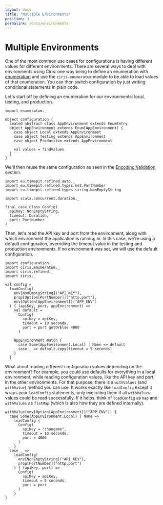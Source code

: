 ```yaml
---
layout: docs
title: "Multiple Environments"
position: 3
permalink: /docs/environments
---
```


# Multiple Environments
One of the most common use cases for configurations is having different values for different environments. There are several ways to deal with environments using Ciris: one way being to define an enumeration with [enumeratum][enumeratum] and use the `ciris-enumeratum` module to be able to load values of that enumeration. You can then switch configuration by just writing conditional statements in plain code.

Let's start off by defining an enumeration for our environments: local, testing, and production.

```tut:book
import enumeratum._

object configuration {
  sealed abstract class AppEnvironment extends EnumEntry
  object AppEnvironment extends Enum[AppEnvironment] {
    case object Local extends AppEnvironment
    case object Testing extends AppEnvironment
    case object Production extends AppEnvironment

    val values = findValues
  }
}
```

We'll then reuse the same configuration as seen in the [Encoding Validation](/docs/validation) section.

```tut:book
import eu.timepit.refined.auto._
import eu.timepit.refined.types.net.PortNumber
import eu.timepit.refined.types.string.NonEmptyString

import scala.concurrent.duration._

final case class Config(
  apiKey: NonEmptyString,
  timeout: Duration,
  port: PortNumber
)
```

Then, let's read the API key and port from the environment, along with which environment the application is running in. In this case, we're using a default configuration, overriding the timeout value in the testing and production environments. If no environment was set, we will use the default configuration.

```tut:book
import configuration._
import ciris.enumeratum._
import ciris.refined._
import ciris._

val config =
  loadConfig(
    env[NonEmptyString]("API_KEY"),
    prop[Option[PortNumber]]("http.port"),
    env[Option[AppEnvironment]]("APP_ENV")
  ) { (apiKey, port, appEnvironment) =>
    val default =
      Config(
        apiKey = apiKey,
        timeout = 10 seconds,
        port = port getOrElse 4000
      )

    appEnvironment match {
      case Some(AppEnvironment.Local) | None => default
      case _ => default.copy(timeout = 5 seconds)
    }
  }
```

What about reading different configuration values depending on the environment? For example, you could use defaults for everything in a local environment, while reading configuration values, like the API key and port, in the other environments. For that purpose, there is a `withValues` (and `withValue`) method you can use. It works exactly like `loadConfig` except it wraps your `loadConfig` statements, only executing them if all `withValues` values could be read successfully. If it helps, think of `loadConfig` as `map` and `withValues` as `flatMap` (which is also how they are defined internally).

```tut:book
withValue(env[Option[AppEnvironment]]("APP_ENV")) {
  case Some(AppEnvironment.Local) | None =>
    loadConfig {
      Config(
        apiKey = "changeme",
        timeout = 10 seconds,
        port = 4000
      )
    }
  case _ =>
    loadConfig(
      env[NonEmptyString]("API_KEY"),
      prop[PortNumber]("http.port")
    ) { (apiKey, port) =>
      Config(
        apiKey = apiKey,
        timeout = 5 seconds,
        port = port
      )
    }
}
```

[enumeratum]: https://github.com/lloydmeta/enumeratum
